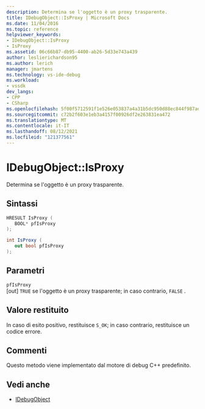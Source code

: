 ```yaml
---
description: Determina se l'oggetto è un proxy trasparente.
title: IDebugObject::IsProxy | Microsoft Docs
ms.date: 11/04/2016
ms.topic: reference
helpviewer_keywords:
- IDebugObject::IsProxy
- IsProxy
ms.assetid: 06c66b87-db95-4400-ab26-5d33e743a439
author: leslierichardson95
ms.author: lerich
manager: jmartens
ms.technology: vs-ide-debug
ms.workload:
- vssdk
dev_langs:
- CPP
- CSharp
ms.openlocfilehash: 5f00f5712591f1e526e053837a4a31b5dc950d88ec844f987ad8409c3595b43b
ms.sourcegitcommit: c72b2f603e1eb3a4157f00926df2e263831ea472
ms.translationtype: MT
ms.contentlocale: it-IT
ms.lasthandoff: 08/12/2021
ms.locfileid: "121377561"
---
```

# <a name="idebugobjectisproxy"></a>IDebugObject::IsProxy
Determina se l'oggetto è un proxy trasparente.

## <a name="syntax"></a>Sintassi

```cpp
HRESULT IsProxy (
   BOOL* pfIsProxy
);
```

```csharp
int IsProxy (
   out bool pfIsProxy
);
```

## <a name="parameters"></a>Parametri
`pfIsProxy`\
[out] `TRUE` se l'oggetto è un proxy trasparente; in caso contrario, `FALSE` .

## <a name="return-value"></a>Valore restituito
 In caso di esito positivo, restituisce `S_OK`; in caso contrario, restituisce un codice errore.

## <a name="remarks"></a>Commenti
 Questo metodo viene implementato dal motore di debug C++ predefinito.

## <a name="see-also"></a>Vedi anche
- [IDebugObject](../../../extensibility/debugger/reference/idebugobject.md)
